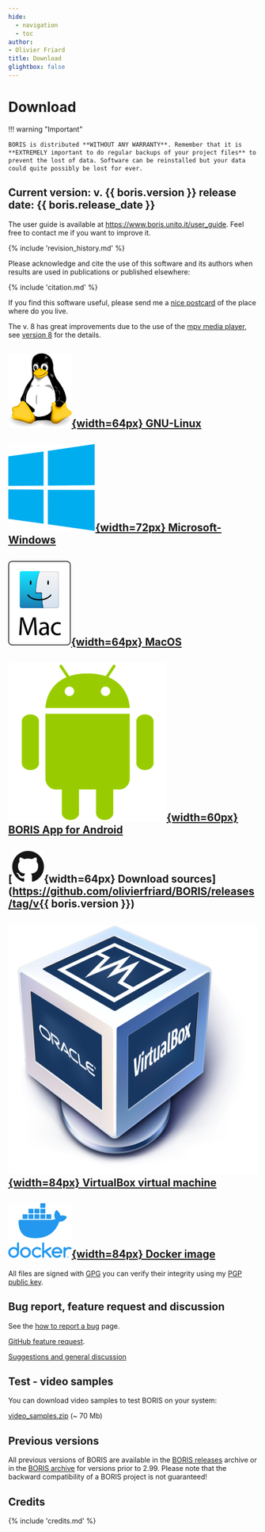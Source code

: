 ```yaml
---
hide:
  - navigation
  - toc
author:
- Olivier Friard
title: Download
glightbox: false
---
```



# Download

!!! warning "Important"

    BORIS is distributed **WITHOUT ANY WARRANTY**. Remember that it is **EXTREMELY important to do regular backups of your project files** to
    prevent the lost of data. Software can be reinstalled but your data
    could quite possibly be lost for ever.



## Current version: v. **{{ boris.version }}** release date: {{ boris.release_date }}

The user guide is available at <https://www.boris.unito.it/user_guide>.
Feel free to contact me if you want to improve it.


{% include 'revision_history.md' %}


Please acknowledge and cite the use of this software and its authors
when results are used in publications or published elsewhere:

{% include 'citation.md' %}

If you find this software useful, please send me a [nice postcard](postcards.md) of the place where do you live.

The v. 8 has great improvements due to the use of the [mpv media player](https://mpv.io), see [version 8](version8.md) for the
details.



## [![Tux logo](images/tux_128px.png){width=64px} GNU-Linux](download_linux.md)
## [![microsoft windows logo](images/windows_logo.svg){width=72px} Microsoft-Windows](download_win.md)
## [![macos logo](images/mac-os.svg){width=64px} MacOS](download_mac.md)
## [![Android logo](images/android_logo.png){width=60px} BORIS App for Android](download_android.md)

## [![GitHub logo](images/github_logo_64px.png){width=64px} Download sources](https://github.com/olivierfriard/BORIS/releases/tag/v{{ boris.version }})

## [![VirtualBox logo](images/virtualbox_logo.png){width=84px} VirtualBox virtual machine](virtual_machine.md)

## [![Docker logo](images/docker_logo.webp){width=84px} Docker image](docker.md)






All files are signed with [GPG](https://gnupg.org) you can verify their
integrity using my [PGP public
key](http://penelope.unito.it/friard/pubkey.asc).



## Bug report, feature request and discussion


See the [how to report a bug](report_a_bug.md) page.

[GitHub feature
request](https://github.com/olivierfriard/BORIS/issues/new?assignees=&labels=feature+request&template=feature_request.md&title=).

[Suggestions and general
discussion](https://github.com/olivierfriard/BORIS/discussions)



## Test - video samples


You can download video samples to test BORIS on your system:

[video_samples.zip](/archive/video_samples.zip) (~ 70 Mb)



## Previous versions


All previous versions of BORIS are available in the [BORIS
releases](https://github.com/olivierfriard/BORIS/releases) archive or in
the [BORIS
archive](https://drive.google.com/drive/folders/0B0KTzxkLpPJ_bE8zOUFjenFnU3c?resourcekey=0-b9_Ng_8SqK-FIuOP8qIn7w)
for versions prior to 2.99. Please note that the backward compatibility
of a BORIS project is not guaranteed!


## Credits

{% include 'credits.md' %}

